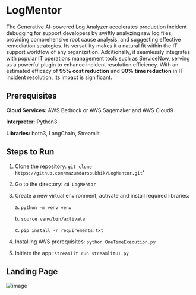 # LogMentor
The Generative AI-powered Log Analyzer accelerates production incident debugging for support developers by swiftly analyzing raw log files, providing comprehensive root cause analysis, and suggesting effective remediation strategies. Its versatility makes it a natural fit within the IT support workflow of any organization. Additionally, it seamlessly integrates with popular IT operations management tools such as ServiceNow, serving as a powerful plugin to enhance incident resolution efficiency. With an estimated efficacy of **95% cost reduction** and **90% time reduction** in IT incident resolution, its impact is significant.

## Prerequisites

**Cloud Services:** AWS Bedrock or AWS Sagemaker and AWS Cloud9

**Interpreter:** Python3

**Libraries:** boto3, LangChain, Streamlit

## Steps to Run

1. Clone the repository: `git clone https://github.com/mazumdarsoubhik/LogMentor.git`'
2. Go to the directory: `cd LogMentor`
3. Create a new virtual environment, activate and install required libraries:
   
   a. `python -m venv venv`
   
   b. `source venv/bin/activate`
   
   c. `pip install -r requirements.txt`
5. Installing AWS prerequisites: `python OneTimeExecution.py`
6. Initiate the app: `streamlit run streamlitUI.py`

## Landing Page
![image](https://github.com/mazumdarsoubhik/LogMentor/assets/44722027/4ba19e27-fe09-4490-87eb-d0b0cf2252b5)
